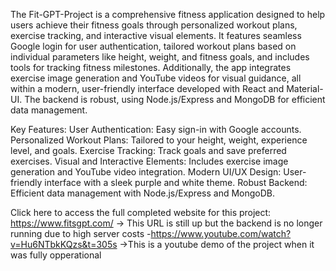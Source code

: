 The Fit-GPT-Project is a comprehensive fitness application designed to help users achieve their 
fitness goals through personalized workout plans, exercise tracking, and interactive visual 
elements. It features seamless Google login for user authentication, tailored workout plans based 
on individual parameters like height, weight, and fitness goals, and includes tools for tracking 
fitness milestones. Additionally, the app integrates exercise image generation and YouTube videos 
for visual guidance, all within a modern, user-friendly interface developed with React and Material-
UI. The backend is robust, using Node.js/Express and MongoDB for efficient data management.

Key Features:
User Authentication: Easy sign-in with Google accounts.
Personalized Workout Plans: Tailored to your height, weight, experience level, and goals.
Exercise Tracking: Track goals and save preferred exercises.
Visual and Interactive Elements: Includes exercise image generation and YouTube video integration.
Modern UI/UX Design: User-friendly interface with a sleek purple and white theme.
Robust Backend: Efficient data management with Node.js/Express and MongoDB.

Click here to access the full completed website for this project: https://www.fitsgpt.com/ -> This URL is still up but the backend is no longer running due to high server costs 
-https://www.youtube.com/watch?v=Hu6NTbkKQzs&t=305s  ->This is a youtube demo of the project when it was fully opperational
